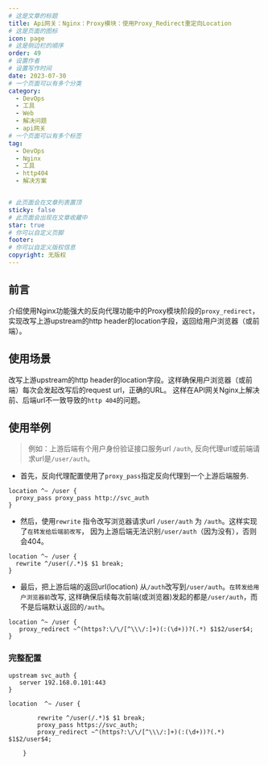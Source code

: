 ```yaml
---
# 这是文章的标题
title: Api网关：Nginx：Proxy模块：使用Proxy_Redirect重定向Location
# 这是页面的图标
icon: page
# 这是侧边栏的顺序
order: 49
# 设置作者
# 设置写作时间
date: 2023-07-30
# 一个页面可以有多个分类
category:
  - DevOps
  - 工具
  - Web
  - 解决问题
  - api网关
# 一个页面可以有多个标签
tag:
  - DevOps
  - Nginx
  - 工具
  - http404
  - 解决方案


# 此页面会在文章列表置顶
sticky: false
# 此页面会出现在文章收藏中
star: true
# 你可以自定义页脚
footer: 
# 你可以自定义版权信息
copyright: 无版权
---
```




## 前言

介绍使用Nginx功能强大的反向代理功能中的Proxy模块阶段的`proxy_redirect`，实现改写上游upstream的http header的location字段，返回给用户浏览器（或前端）。





## 使用场景

改写上游upstream的http header的location字段。这样确保用户浏览器（或前端）每次会发起改写后的request url，正确的URL。 这样在API网关Nginx上解决前、后端url不一致导致的`http 404`的问题。

## 使用举例

> 例如：上游后端有个用户身份验证接口服务url `/auth`, 反向代理url或前端请求url是`/user/auth`。

- 首先，反向代理配置使用了`proxy_pass`指定反向代理到一个上游后端服务.

``` 
location ^~ /user {
  proxy_pass proxy_pass http://svc_auth
}
```

- 然后，使用`rewrite` 指令改写浏览器请求url `/user/auth` 为 `/auth`。这样实现了`在转发给后端前改写`， 因为上游后端无法识别`/user/auth`（因为没有），否则会404。

``` 
location ^~ /user {
  rewrite ^/user(/.*)$ $1 break; 
}
```

- 最后，把上游后端的返回url(location) 从`/auth`改写到`/user/auth`。`在转发给用户浏览器前`改写, 这样确保后续每次前端(或浏览器)发起的都是`/user/auth`，而不是后端默认返回的`/auth`。

```
location ^~ /user {
   proxy_redirect ~^(https?:\/\/[^\\\/:]+)(:(\d+))?(.*) $1$2/user$4; 
}
```

### 完整配置

```
upstream svc_auth {
   server 192.168.0.101:443
}

location  ^~ /user {

        rewrite ^/user(/.*)$ $1 break;   
        proxy_pass https://svc_auth;
        proxy_redirect ~^(https?:\/\/[^\\\/:]+)(:(\d+))?(.*) $1$2/user$4;  

    }
```